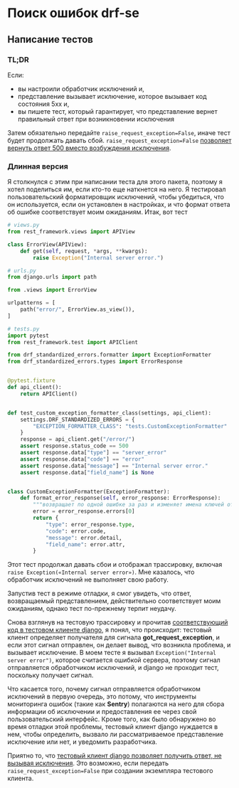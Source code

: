 # Поиск ошибок drf-se

## Написание тестов

### TL;DR

Если:

* вы настроили обработчик исключений и,
* представление вызывает исключение, которое вызывает код состояния 5xx и,
* вы пишете тест, который гарантирует, что представление вернет правильный ответ при возникновении исключения

Затем обязательно передайте `raise_request_exception=False`, иначе тест будет продолжать давать сбой. `raise_request_exception=False` [позволяет вернуть ответ 500 вместо возбуждения исключения](https://docs.djangoproject.com/en/stable/topics/testing/tools/#exceptions).

### Длинная версия

Я столкнулся с этим при написании теста для этого пакета, поэтому я хотел поделиться им, если кто-то еще наткнется на него. Я тестировал пользовательский форматировщик исключений, чтобы убедиться, что он используется, если он установлен в настройках, и что формат ответа об ошибке соответствует моим ожиданиям. Итак, вот тест

```python
# views.py
from rest_framework.views import APIView

class ErrorView(APIView):
    def get(self, request, *args, **kwargs):
        raise Exception("Internal server error.")
```

```python
# urls.py
from django.urls import path

from .views import ErrorView

urlpatterns = [
    path("error/", ErrorView.as_view()),
]
```

```python
# tests.py
import pytest
from rest_framework.test import APIClient

from drf_standardized_errors.formatter import ExceptionFormatter
from drf_standardized_errors.types import ErrorResponse


@pytest.fixture
def api_client():
    return APIClient()


def test_custom_exception_formatter_class(settings, api_client):
    settings.DRF_STANDARDIZED_ERRORS = {
        "EXCEPTION_FORMATTER_CLASS": "tests.CustomExceptionFormatter"
    }
    response = api_client.get("/error/")
    assert response.status_code == 500
    assert response.data["type"] == "server_error"
    assert response.data["code"] == "error"
    assert response.data["message"] == "Internal server error."
    assert response.data["field_name"] is None


class CustomExceptionFormatter(ExceptionFormatter):
    def format_error_response(self, error_response: ErrorResponse):
        """возвращает по одной ошибке за раз и изменяет имена ключей ответа на ошибку"""
        error = error_response.errors[0]
        return {
            "type": error_response.type,
            "code": error.code,
            "message": error.detail,
            "field_name": error.attr,
        }
```

Этот тест продолжал давать сбои и отображал трассировку, включая `raise Exception(«Internal server error»)`. Мне казалось, что обработчик исключений не выполняет свою работу.

Запустив тест в режиме отладки, я смог увидеть, что ответ, возвращаемый представлением, действительно соответствует моим ожиданиям, однако тест по-прежнему терпит неудачу.

Снова взглянув на тестовую трассировку и прочитав [соответствующий код в тестовом клиенте django](https://github.com/django/django/blob/0b31e024873681e187b574fe1c4afe5e48aeeecf/django/test/client.py#L803-L810), я понял, что происходит: тестовый клиент определяет получателя для сигнала **got\_request\_exception**, и если этот сигнал отправлен, он делает вывод, что возникла проблема, и вызывает исключение. В моем тесте я вызывал `Exception("Internal server error")`, которое считается ошибкой сервера, поэтому сигнал отправляется обработчиком исключений, и django не проходит тест, поскольку получает сигнал.

Что касается того, почему сигнал отправляется обработчиком исключений в первую очередь, это потому, что инструменты мониторинга ошибок (такие как **Sentry**) полагаются на него для сбора информации об исключении и предоставления ее через свой пользовательский интерфейс. Кроме того, как было обнаружено во время отладки этой проблемы, тестовый клиент django нуждается в нем, чтобы определить, вызвало ли рассматриваемое представление исключение или нет, и уведомить разработчика.

Приятно то, что [тестовый клиент django позволяет получить ответ, не вызывая исключения](https://docs.djangoproject.com/en/stable/topics/testing/tools/#exceptions). Это возможно, если передать `raise_request_exception=False` при создании экземпляра тестового клиента.
